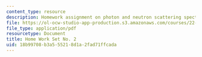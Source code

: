 ```yaml
---
content_type: resource
description: Homework assignment on photon and neutron scattering spectroscopy.
file: https://ol-ocw-studio-app-production.s3.amazonaws.com/courses/22-903-photon-and-neutron-scattering-spectroscopy-and-its-applications-in-condensed-matter-spring-2005/18b99708b3a555218d1a2fad71ffcada_22_903_hw_2_051.pdf
file_type: application/pdf
resourcetype: Document
title: Home Work Set No. 2
uid: 18b99708-b3a5-5521-8d1a-2fad71ffcada
---
```

